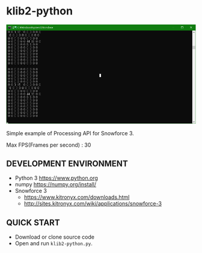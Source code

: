 # klib2-python

![Origin](img/KLib2_python_Demo.png)

Simple example of Processing API for Snowforce 3.

Max FPS(Frames per second) : 30

DEVELOPMENT ENVIRONMENT
-----------------------
* Python 3 https://www.python.org
* numpy https://numpy.org/install/
* Snowforce 3
   * https://www.kitronyx.com/downloads.html
   * http://sites.kitronyx.com/wiki/applications/snowforce-3

QUICK START
-----------
* Download or clone source code
* Open and run `klib2-python.py`.
